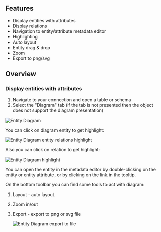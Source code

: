 ## Features
* Display entities with attributes
* Display relations
* Navigation to entity/attribute metadata editor
* Highlighting
* Auto layout
* Entity drag & drop
* Zoom
* Export to png/svg

## Overview

### Display entities with attributes
1. Navigate to your connection and open a table or schema
2. Select the "Diagram" tab (if the tab is not presented then the object does not support the diagram presentation)

![Entity Diagram](https://github.com/dbeaver/cloudbeaver/wiki/images/erd.png)

You can click on diagram entity to get highlight:

![Entity Diagram entity relations highlight](https://github.com/dbeaver/cloudbeaver/wiki/images/erd-relation.png)

Also you can click on relation to get highlight:

![Entity Diagram highlight](https://github.com/dbeaver/cloudbeaver/wiki/images/erd-highlight.png)

You can open the entity in the metadata editor by double-clicking on the entity or entity attribute, or by clicking on the link in the tooltip.

On the bottom toolbar you can find some tools to act with diagram:
1. Layout - auto layout
2. Zoom in/out
3. Export - export to png or svg file

   ![Entity Diagram export to file](https://github.com/dbeaver/cloudbeaver/wiki/images/erd-export.png)
